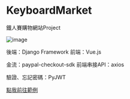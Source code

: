 # KeyboardMarket
 鐵人賽購物網站Project
 
 ![image](https://user-images.githubusercontent.com/47053728/156541950-67e62932-0aca-4d94-b413-227c7e30c1d2.png)

 
 後端：Django Framework
 前端：Vue.js
 
 金流：paypal-checkout-sdk
 前端串接API：axios
 
 驗證、忘記密碼：PyJWT
 

<a href="http://crystaltechzone.in:5001/#/index">點我前往範例</a>
